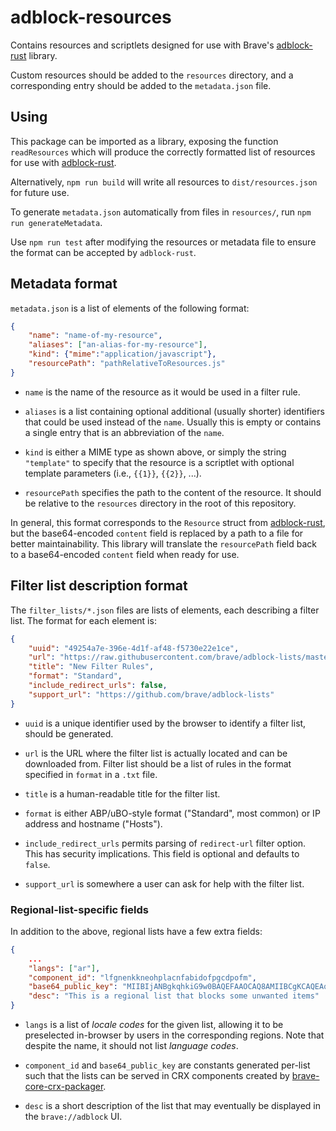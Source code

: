 # adblock-resources

Contains resources and scriptlets designed for use with Brave's [adblock-rust](https://github.com/brave/adblock-rust) library.

Custom resources should be added to the `resources` directory, and a corresponding entry should be added to the `metadata.json` file.

## Using

This package can be imported as a library, exposing the function `readResources` which will produce the correctly formatted list of resources for use with [adblock-rust](https://github.com/brave/adblock-rust).

Alternatively, `npm run build` will write all resources to `dist/resources.json` for future use.

To generate `metadata.json` automatically from files in `resources/`, run `npm run generateMetadata`.

Use `npm run test` after modifying the resources or metadata file to ensure the format can be accepted by `adblock-rust`.

## Metadata format

`metadata.json` is a list of elements of the following format:

```json
{
    "name": "name-of-my-resource",
    "aliases": ["an-alias-for-my-resource"],
    "kind": {"mime":"application/javascript"},
    "resourcePath": "pathRelativeToResources.js"
}
```

- `name` is the name of the resource as it would be used in a filter rule.

- `aliases` is a list containing optional additional (usually shorter) identifiers that could be used instead of the `name`. Usually this is empty or contains a single entry that is an abbreviation of the `name`.

- `kind` is either a MIME type as shown above, or simply the string `"template"` to specify that the resource is a scriptlet with optional template parameters (i.e., `{{1}}`, `{{2}}`, ...).

- `resourcePath` specifies the path to the content of the resource. It should be relative to the `resources` directory in the root of this repository.

In general, this format corresponds to the `Resource` struct from [adblock-rust](https://github.com/brave/adblock-rust), but the base64-encoded `content` field is replaced by a path to a file for better maintainability. This library will translate the `resourcePath` field back to a base64-encoded `content` field when ready for use.

## Filter list description format

The `filter_lists/*.json` files are lists of elements, each describing a filter list. The format for each element is:

```json
{
    "uuid": "49254a7e-396e-4d1f-af48-f5730e22e1ce",
    "url": "https://raw.githubusercontent.com/brave/adblock-lists/master/brave-lists/new-list.txt",
    "title": "New Filter Rules",
    "format": "Standard",
    "include_redirect_urls": false,
    "support_url": "https://github.com/brave/adblock-lists"
}
```

- `uuid` is a unique identifier used by the browser to identify a filter list, should be generated.

- `url` is the URL where the filter list is actually located and can be downloaded from. Filter list should be a list of rules in the format specified in `format` in a `.txt` file.

- `title` is a human-readable title for the filter list.

- `format` is either ABP/uBO-style format ("Standard", most common) or IP address and hostname ("Hosts").

- `include_redirect_urls` permits parsing of `redirect-url` filter option. This has security implications. This field is optional and defaults to `false`. 

- `support_url` is somewhere a user can ask for help with the filter list.

### Regional-list-specific fields

In addition to the above, regional lists have a few extra fields:

```json
{
    ...
    "langs": ["ar"],
    "component_id": "lfgnenkkneohplacnfabidofpgcdpofm",
    "base64_public_key": "MIIBIjANBgkqhkiG9w0BAQEFAAOCAQ8AMIIBCgKCAQEAqNcRp37CBZCXe1vbmXyobycPxHyEKNIgNl6p0XBBxtcZcQOijpY70GjCRzgCL7m1+FBo4MR3FXLiF2aPn/QsUR8t7+zfw3XzBVos4Ssexkqpd4/4ciASwTXpbuyFOq4Z5dcgJ1afeT9Zj5bmh4ekLpgJ1NzVwCMhEKk6cmSKIaGVo5EEydtlor2nkUJrSFuZA6tYZ++4BOfhhCtzrvXTZjg7mTlB6ca21NL4oLwtqvJMtF8ddoumh619BB5wOqxLzntC/oWyOxf00V5HDC7e/DRj9J8jLRFLd4EQUO4Mk+kG3MNy0ph9cqdw6zFR7a2H3LGkl4ejsifM1mUDuJL0cwIDAQAB",
    "desc": "This is a regional list that blocks some unwanted items"
}
```

- `langs` is a list of _locale codes_ for the given list, allowing it to be preselected in-browser by users in the corresponding regions. Note that despite the name, it should not list _language codes_.

- `component_id` and `base64_public_key` are constants generated per-list such that the lists can be served in CRX components created by [brave-core-crx-packager](https://github.com/brave/brave-core-crx-packager).

- `desc` is a short description of the list that may eventually be displayed in the `brave://adblock` UI.
